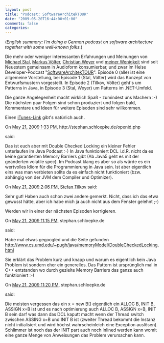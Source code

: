 ```yaml
---
layout: post
title: "Podcast: SoftwareArchitekTOUR"
date: "2009-05-20T16:44:00+01:00"
comments: false
categories: 
---
```


<p>(<em>English summary: I'm doing a German podcast on software architecture together with some well-known folks.</em>)</p>

<p>Die mehr oder weniger interessanten Erfahrungen und Meinungen von <a href="http://www.stal.de/">Michael Stal</a>, <a href="http://www.voelter.de/">Markus Völter</a>, <a href="http://blogs.thinktecture.com/cweyer/">Christian Weyer</a> und <a href="/blog/st/">meiner Wenigkeit</a> sind seit Neuestem gemeinsam in Audioform konsumierbar, und zwar im Heise Developer-Podcast "<a href="http://www.heise.de/developer/podcast/">SoftwareArchitekTOUR</a>". Episode 0 (alle) ist eine allgemeine Vorstellung, bei Episode 1 (Stal, Völter) wird das Konzept von Entwurfsmustern vorgestellt. In Episode 2 (Tilkov, Völter) geht's um Patterns in Java, in Episode 3 (Stal, Weyer) um Patterns im .NET-Umfeld. </p>

<p>Die ganze Angelegenheit macht wirklich Spaß - zumindest uns Machern :-) Die nächsten paar Folgen sind schon produziert und folgen bald, Kommentare und Ideen für weitere Episoden sind sehr willkommen.</p>

<p>Einen <a href="http://itunes.apple.com/WebObjects/MZStore.woa/wa/viewPodcast?id=313825047">iTunes-Link</a> gibt's natürlich auch.</p>

<section class="comments">



<div class="comment" id="comment-1975">
On <a href="#comment-1975" title="Permalink to this comment">May 21, 2009  1:33 PM</a>, http://stephan.schloepke.de/openid.php

<a href="http://stephan.schloepke.de/openid.php" class="commenter-profile"></a>
said:
<p>Das ist euch aber mit Double Checked Locking ein kleiner Fehler unterlaufen im Java Podcast :-) In Java funktioniert DCL i.d.R. nicht da es keine garantierten Memory Barriers gibt (Ab Java5 geht es mit der geänderten volatile spec). Im Podcast klang es aber so als würde es ein wertvolles Idiom für die Programmierung in Java sein. Ist aber eigentlich eins was man verbieten sollte da es einfach nicht funktioniert (bzw. abhängig von der JVM dem Compiler und Optimizer).</p>


<div class="comment" id="comment-1976">
On <a href="#comment-1976" title="Permalink to this comment">May 21, 2009  2:06 PM</a>, 
<a href="/en/staff/st/">Stefan Tilkov</a>
said:
<p>Sehr gut! Haben auch schon zwei andere gemerkt. Nicht, dass ich das etwa gewusst hätte, aber ich habe mich ja auch nicht aus dem Fenster gelehnt ;-)</p>

<p>Werden wir in einer der nächsten Episoden korrigieren.</p>


<div class="comment" id="comment-1979">
On <a href="#comment-1979" title="Permalink to this comment">May 21, 2009 11:15 PM</a>, stephan.schloepke.de

<a href="http://stephan.schloepke.de/" class="commenter-profile"></a>
said:
<p>Habe mal etwas gegoogled und die Seite gefunden <a href="http://www.cs.umd.edu/~pugh/java/memoryModel/DoubleCheckedLocking.html" rel="nofollow">http://www.cs.umd.edu/~pugh/java/memoryModel/DoubleCheckedLocking.html</a></p>

<p>Sie erklärt das Problem kurz und knapp und warum es eigentlich kein Java Problem ist sondern eher ein generelles. Das Pattern ist ursprünglich mal in C++ entstanden wo durch gezielte Memory Barriers das ganze auch funktioniert :-)</p>


<div class="comment" id="comment-1980">
On <a href="#comment-1980" title="Permalink to this comment">May 21, 2009 11:20 PM</a>, stephan.schloepke.de

<a href="http://stephan.schloepke.de/" class="commenter-profile"></a>
said:
<p>Die meisten vergessen das ein x = new B() eigentlich ein ALLOC B, INIT B, ASSIGN x=B ist und es nach optimierung auch ALLOC B, ASSIGN x=B, INIT B sein darf was dann das DCL kaputt macht wenn der Thread switch zwischen ASSING x=B und INIT B ist (zweiter Thread bekommt die Instanz nicht initialisiert und wird höchst wahrscheinleich eine Exception auslösen). Schlimmer ist noch das der INIT part auch noch inlined werden kann womit eine ganze Menge von Anweisungen das Problem verursachen kann.</p>


</section>

